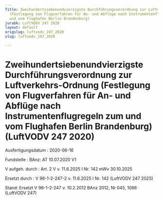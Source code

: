 ```yaml
---
Title: Zweihundertsiebenundvierzigste Durchführungsverordnung zur Luftverkehrs-Ordnung
  (Festlegung von Flugverfahren für An- und Abflüge nach Instrumentenflugregeln zum
  und vom Flughafen Berlin Brandenburg)
jurabk: LuftVODV 247 2020
layout: default
origslug: luftvodv_247_2020
slug: luftvodv_247_2020

---
```


# Zweihundertsiebenundvierzigste Durchführungsverordnung zur Luftverkehrs-Ordnung (Festlegung von Flugverfahren für An- und Abflüge nach Instrumentenflugregeln zum und vom Flughafen Berlin Brandenburg) (LuftVODV 247 2020)

Ausfertigungsdatum
:   2020-06-16

Fundstelle
:   BAnz: AT 10.07.2020 V1

V aufgeh. durch
:   Art. 2 V v. 11.6.2025 I Nr. 142 mWv 30.10.2025

Ersetzt durch
:   V 96-1-2-247-2 v. 11.6.2025 I Nr. 142 (LuftVODV 247 2025)

Stand: Ersetzt V 96-1-2-247 v. 10.2.2012 BAnz 2012, Nr 045, 1086 (LuftVODV 247)
